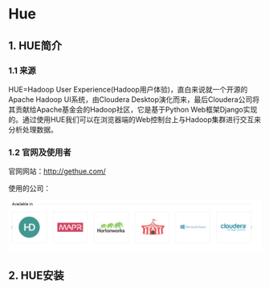 

# Hue

## 1. HUE简介

### 1.1 来源

HUE=Hadoop User Experience(Hadoop用户体验)，直白来说就一个开源的Apache Hadoop UI系统，由Cloudera Desktop演化而来，最后Cloudera公司将其贡献给Apache基金会的Hadoop社区，它是基于Python Web框架Django实现的。通过使用HUE我们可以在浏览器端的Web控制台上与Hadoop集群进行交互来分析处理数据。

### 1.2 官网及使用者



官网网站：http://gethue.com/ 

使用的公司：

![](./img/hue.png)

## 2. HUE安装








